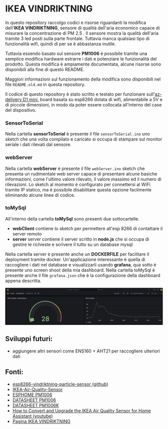 # IKEA VINDRIKTNING

In questo repository raccolgo codici e risorse riguardanti la modifica dell'**IKEA VINDRIKTNING**, sensore di qualità dell'aria economico capace di misurare la concentrazione di PM 2.5 . Il sensore mostra la qualità dell'aria tramite 3 led posti sulla parte frontale. Tuttavia manca qualsiasi tipo di funzionalità wifi, quindi di per se è abbastanza inutile.

Tuttavia essendo basato sul sensore **PM1006** è possibile tramite una semplice modifica hardware estrarre i dati e potenziare le funzionalità del prodotto. Questa modifica è ampiamente documentata, alcune risorse sono disponibili alla fine di questo README.

Maggiori informazioni sul funzionamento della modifica sono disponibili nel file `README.old.md` in questa repository.

Il codice di questo repository è stato scritto e testato per funzionare sull'[az-delivery D1 mini](https://www.az-delivery.de/it/products/d1-mini), board basata su esp8266 dotata di wifi, alimentabile a 5V e di piccole dimensioni, in modo da poter essere collocata all'interno del case del dispositivo.

### SensorToSerial

Nella cartella **sensorToSerial** è presente il file `sensorToSerial.ino` uno sketch che una volta compilato e caricato si occupa di stampare sul monitor seriale i dati rilevati dal sensore.

### webServer

Nella cartella **webServer** è presente il file `webServer.ino` sketch che presenta un rudimentale web server capace di presentare alcune basiche informazioni, come l'ultimo valore rilevato, il valore massimo ed il numero di rilevazioni. Lo sketch al momento è configurato per connettersi al WiFi tramite IP statico, ma è possibile disabilitare questa opzione facilmente eliminando alcune linee di codice.

### toMySql

All'interno della cartella **toMySql** sono presenti due sottocartelle.

- **webClient** contiene lo sketch per permettere all'esp 8266 di contattare il server remoto
- **server** server contiene il server scritto in **node.js** che si occupa di gestire le richieste e scrivere il tutto su un database mysql

Nella cartella server è presente anche un **DOCKERFILE** per facilitare il deployment tramite docker. Un'applicazione interessante è quella di raccogliere i dati nel database e visualizzarli usando **grafana**, qua sotto è presente uno screen shoot della mia dashboard. Nella cartella toMySql è presente anche il file `grafana.json` che è la configurazione della dashboard appena descritta.

![Screen shoot](https://raw.githubusercontent.com/lollo03/IKEA-VINDRIKTNING-mod-by-Lollo/main/docs/grafanaDashboard.png)

## Sviluppi futuri:

- aggiungere altri sensori come ENS160 + AHT21 per raccogliere ulteriori dati

## Fonti:

- [esp8266-vindriktning-particle-sensor (github)](https://github.com/Hypfer/esp8266-vindriktning-particle-sensor)
- [IKEA-Air-Quality-Sensor](https://github.com/3ative/IKEA-Air-Quality-Sensor/tree/main)
- [ESPHOME PM1006](https://esphome.io/components/sensor/pm1006.html?highlight=pm1006)
- [DATASHEET PM1006](https://cdn-learn.adafruit.com/assets/assets/000/122/217/original/PM1006_LED_PARTICLE_SENSOR_MODULE_SPECIFICATIONS-1.pdf?1688148991)
- [DATASHEET PM1006K](http://innovaertech.com/wp-content/uploads/2022/05/PM1006.pdf)
- [How to Convert and Upgrade the IKEA Air Quality Sensor for Home Assistant (youtube)](https://www.youtube.com/watch?v=YmqtMTO5NVc)
- [Pagina IKEA VINDRIKTNING](https://www.ikea.com/it/it/p/vindriktning-sensore-della-qualita-dellaria-80515910/)
